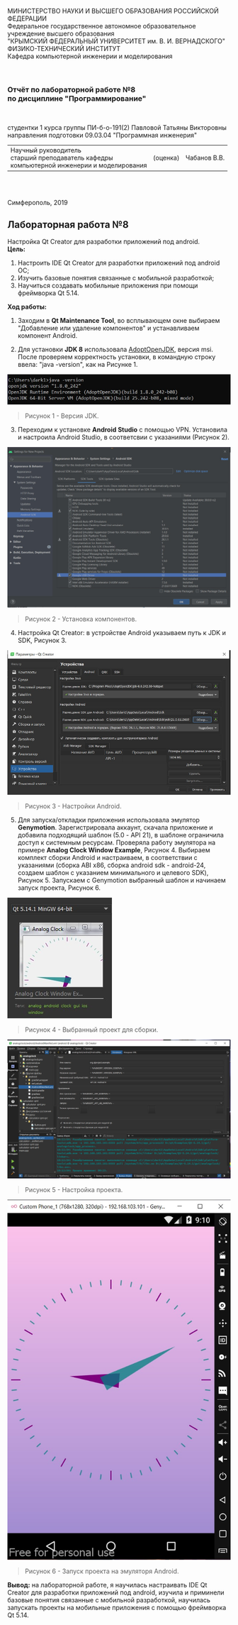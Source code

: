 МИНИСТЕРСТВО НАУКИ  И ВЫСШЕГО ОБРАЗОВАНИЯ РОССИЙСКОЙ ФЕДЕРАЦИИ<br>
Федеральное государственное автономное образовательное учреждение высшего образования<br>
"КРЫМСКИЙ ФЕДЕРАЛЬНЫЙ УНИВЕРСИТЕТ им. В. И. ВЕРНАДСКОГО"<br>
ФИЗИКО-ТЕХНИЧЕСКИЙ ИНСТИТУТ<br>
Кафедра компьютерной инженерии и моделирования<br>
<br/><br/>

### Отчёт по лабораторной работе №8<br/> по дисциплине "Программирование"
<br/>

студентки 1 курса группы ПИ-б-о-191(2)
Павловой Татьяны Викторовны
направления подготовки 09.03.04 "Программная инженерия"
<br/>

<table>
<tr><td>Научный руководитель<br/> старший преподаватель кафедры<br/> компьютерной инженерии и моделирования</td>
<td>(оценка)</td>
<td>Чабанов В.В.</td>
</tr>
</table>
<br/><br/>

Симферополь, 2019
## Лабораторная работа №8
Настройка Qt Creator для разработки приложений под android.<br>
**Цель:**<br>
1. Настроить IDE Qt Creator для разработки приложений под android OC;<br>
2. Изучить базовые понятия связанные с мобильной разработкой;<br>
3. Научиться создавать мобильные приложения при помощи фреймворка Qt 5.14.

**Ход работы:**<br>
1. Заходим в **Qt Maintenance Tool**, во всплывающем окне выбираем "Добавление или удаление компонентов" и устанавливаем компонент Android.<br>

2. Для установки **JDK 8** использовала [AdoptOpenJDK](https://adoptopenjdk.net/releases.html), версия msi. После проверяем корректность установки, в командную строку ввела: "java -version", как на Рисунке 1.<br>

![](https://github.com/dark-angel-jpg/Lab/blob/master/image%20for%20lab%208/Аннотация%202020-04-16%20023128.jpg?raw=true)
>Рисунок 1 - Версия JDK.<br>

3. Переходим к установке **Android Studio** с помощью VPN. Установила и настроила Android Studio, в соответсвии с указаниями (Рисунок 2).<br>

![](https://github.com/dark-angel-jpg/Lab/blob/master/image%20for%20lab%208/Аннотация%202020-04-16%20030338.jpg?raw=true)
>Рисунок 2 - Установка компонентов.<br>

4. Настройка Qt Creator: в устройстве Android указываем путь к JDK и SDK, Рисунок 3.<br>

![](https://github.com/dark-angel-jpg/Lab/blob/master/image%20for%20lab%208/Аннотация%202020-04-16%20155305.jpg?raw=true)
>Рисунок 3 - Настройки Android.<br>

5. Для запуска/откладки приложения использовала эмулятор **Genymotion**. Зарегистрировала аккаунт, скачала приложение и добавила подходящий шаблон (5.0 - API 21), в шаблоне ограничила доступ к системным ресурсам. Проверяла работу эмулятора на примере **Analog Clock Window Example**, Рисунок 4. Выбираем комплект сборки Android и настраиваем, в соответствии с указаниями (сборка ABI x86, сборка android sdk - android-24, создаем шаблон с указанием минимального и целевого SDK), Рисунок 5. Запускаем с Genymotion выбранный шаблон и начинаем запуск проекта, Рисунок 6.<br>

![](https://github.com/dark-angel-jpg/Lab/blob/master/image%20for%20lab%208/Аннотация%202020-05-04%20183550.jpg?raw=true)
>Рисунок 4 - Выбранный проект для сборки.<br>

![](https://github.com/dark-angel-jpg/Lab/blob/master/image%20for%20lab%208/Аннотация%202020-05-04%20183405.jpg?raw=true)
>Рисунок 5 - Настройка проекта.<br>

![](https://github.com/dark-angel-jpg/Lab/blob/master/image%20for%20lab%208/Аннотация%202020-05-05%20161040.jpg?raw=true)
>Рисунок 6 - Запуск проекта на эмуляторя Android.

**Вывод:** на лабораторной работе, я научилась настраивать IDE Qt Creator для разработки приложений под android, изучила и приминели базовые понятия связанные с мобильной разработкой, научилась запускать проекты на мобильные приложения с помощью фреймворка Qt 5.14. 


